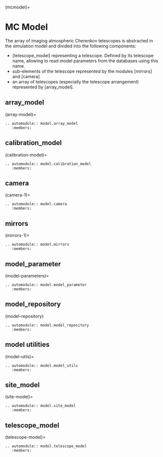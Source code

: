 (mcmodel)=

# MC Model

The array of imaging atmospheric Cherenkov telescopes is abstracted in the simulation model and divided into the following components:

- [telescope_model] representing a telescope. Defined by its telescope name, allowing to read model parameters from the databases using this name.
- sub-elements of the telescope represented by the modules [mirrors] and [camera]
- an array of telescopes (especially the telescope arrangement) represented by [array_model].

## array_model

(array-model)=

```{eval-rst}
.. automodule:: model.array_model
   :members:

```

## calibration_model

(calibration-model)=

```{eval-rst}
.. automodule:: model.calibration_model
   :members:
```

## camera

(camera-1)=

```{eval-rst}
.. automodule:: model.camera
   :members:

```

## mirrors

(mirrors-1)=

```{eval-rst}
.. automodule:: model.mirrors
   :members:

```

## model_parameter

(model-parameters)=

```{eval-rst}
.. automodule:: model.model_parameter
   :members:

```

## model_repository

(model-repository)

```{eval-rst}
.. automodule:: model.model_repository
   :members:
```

## model utilities

(model-utils)=

```{eval-rst}
.. automodule:: model.model_utils
   :members:
```

## site_model

(site-model)=

```{eval-rst}
.. automodule:: model.site_model
   :members:
```

## telescope_model

(telescope-model)=

```{eval-rst}
.. automodule:: model.telescope_model
   :members:
```
